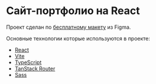 # Сайт-портфолио на React

Проект сделан по [бесплатному макету](https://www.figma.com/community/file/1063415783897538948/portfolio-template) из Figma.

Основные технологии которые используются в проекте:

- [React](https://react.dev)
- [Vite](https://vitejs.dev)
- [TypeScript](https://www.typescriptlang.org/)
- [TanStack Router](https://tanstack.com/router/latest)
- [Sass](https://sass-lang.com/)